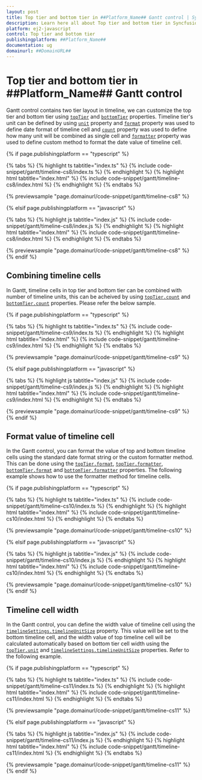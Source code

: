 ```yaml
---
layout: post
title: Top tier and bottom tier in ##Platform_Name## Gantt control | Syncfusion
description: Learn here all about Top tier and bottom tier in Syncfusion ##Platform_Name## Gantt control of Syncfusion Essential JS 2 and more.
platform: ej2-javascript
control: Top tier and bottom tier 
publishingplatform: ##Platform_Name##
documentation: ug
domainurl: ##DomainURL##
---
```


# Top tier and bottom tier in ##Platform_Name## Gantt control

Gantt control contains two tier layout in timeline, we can customize the top tier and bottom tier using [`topTier`](../../api/gantt/timelineSettings/#toptier) and [`bottomTier`](../../api/gantt/timelineSettings/#bottomtier) properties. Timeline tier's unit can be defined by using [`unit`](../../api/gantt/timelineTierSettings/#unit) property and [`format`](../../api/gantt/timelineTierSettings/#format) property was used to define date format of timeline cell and [`count`](../../api/gantt/timelineTierSettings/#count) property was used to define how many unit will be combined as single cell and [`formatter`](../../api/gantt/timelineTierSettings/#formatter) property was used to define custom method to format the date value of timeline cell.

{% if page.publishingplatform == "typescript" %}

 {% tabs %}
{% highlight ts tabtitle="index.ts" %}
{% include code-snippet/gantt/timeline-cs8/index.ts %}
{% endhighlight %}
{% highlight html tabtitle="index.html" %}
{% include code-snippet/gantt/timeline-cs8/index.html %}
{% endhighlight %}
{% endtabs %}
        
{% previewsample "page.domainurl/code-snippet/gantt/timeline-cs8" %}

{% elsif page.publishingplatform == "javascript" %}

{% tabs %}
{% highlight js tabtitle="index.js" %}
{% include code-snippet/gantt/timeline-cs8/index.js %}
{% endhighlight %}
{% highlight html tabtitle="index.html" %}
{% include code-snippet/gantt/timeline-cs8/index.html %}
{% endhighlight %}
{% endtabs %}

{% previewsample "page.domainurl/code-snippet/gantt/timeline-cs8" %}
{% endif %}

## Combining timeline cells

In Gantt, timeline cells in top tier and bottom tier can be combined with number of timeline units, this can be acheived by using [`topTier.count`](../../api/gantt/timelineTierSettings/#count) and [`bottomTier.count`](../../api/gantt/timelineTierSettings/#count) properties. Please refer the below sample.

{% if page.publishingplatform == "typescript" %}

 {% tabs %}
{% highlight ts tabtitle="index.ts" %}
{% include code-snippet/gantt/timeline-cs9/index.ts %}
{% endhighlight %}
{% highlight html tabtitle="index.html" %}
{% include code-snippet/gantt/timeline-cs9/index.html %}
{% endhighlight %}
{% endtabs %}
        
{% previewsample "page.domainurl/code-snippet/gantt/timeline-cs9" %}

{% elsif page.publishingplatform == "javascript" %}

{% tabs %}
{% highlight js tabtitle="index.js" %}
{% include code-snippet/gantt/timeline-cs9/index.js %}
{% endhighlight %}
{% highlight html tabtitle="index.html" %}
{% include code-snippet/gantt/timeline-cs9/index.html %}
{% endhighlight %}
{% endtabs %}

{% previewsample "page.domainurl/code-snippet/gantt/timeline-cs9" %}
{% endif %}

## Format value of timeline cell

In the Gantt control, you can format the value of top and bottom timeline cells using the standard date format string or the custom formatter method. This can be done using the [`topTier.format`](../../api/gantt/timelineTierSettings/#format), [`topTier.formatter`](../../api/gantt/timelineTierSettings/#formatter), [`bottomTier.format`](../../api/gantt/timelineTierSettings/#format) and [`bottomTier.formatter`](../../api/gantt/timelineTierSettings/#formatter) properties. The following example shows how to use the formatter method for timeline cells.

{% if page.publishingplatform == "typescript" %}

 {% tabs %}
{% highlight ts tabtitle="index.ts" %}
{% include code-snippet/gantt/timeline-cs10/index.ts %}
{% endhighlight %}
{% highlight html tabtitle="index.html" %}
{% include code-snippet/gantt/timeline-cs10/index.html %}
{% endhighlight %}
{% endtabs %}
        
{% previewsample "page.domainurl/code-snippet/gantt/timeline-cs10" %}

{% elsif page.publishingplatform == "javascript" %}

{% tabs %}
{% highlight js tabtitle="index.js" %}
{% include code-snippet/gantt/timeline-cs10/index.js %}
{% endhighlight %}
{% highlight html tabtitle="index.html" %}
{% include code-snippet/gantt/timeline-cs10/index.html %}
{% endhighlight %}
{% endtabs %}

{% previewsample "page.domainurl/code-snippet/gantt/timeline-cs10" %}
{% endif %}

## Timeline cell width

In the Gantt control, you can define the width value of timeline cell using the [`timelineSettings.timelineUnitSize`](../../api/gantt/timelineSettings/#timelineunitsize) property. This value will be set to the bottom timeline cell, and the width value of top timeline cell will be calculated automatically based on bottom tier cell width using the [`topTier.unit`](../../api/gantt/timelineTierSettings/#unit) and [`timelineSettings.timelineUnitSize`](../../api/gantt/timelineSettings/#timelineunitsize) properties. Refer to the following example.

{% if page.publishingplatform == "typescript" %}

 {% tabs %}
{% highlight ts tabtitle="index.ts" %}
{% include code-snippet/gantt/timeline-cs11/index.ts %}
{% endhighlight %}
{% highlight html tabtitle="index.html" %}
{% include code-snippet/gantt/timeline-cs11/index.html %}
{% endhighlight %}
{% endtabs %}
        
{% previewsample "page.domainurl/code-snippet/gantt/timeline-cs11" %}

{% elsif page.publishingplatform == "javascript" %}

{% tabs %}
{% highlight js tabtitle="index.js" %}
{% include code-snippet/gantt/timeline-cs11/index.js %}
{% endhighlight %}
{% highlight html tabtitle="index.html" %}
{% include code-snippet/gantt/timeline-cs11/index.html %}
{% endhighlight %}
{% endtabs %}

{% previewsample "page.domainurl/code-snippet/gantt/timeline-cs11" %}
{% endif %}